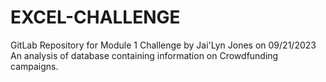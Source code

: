 # EXCEL-CHALLENGE

GitLab Repository for Module 1 Challenge by Jai'Lyn Jones on 09/21/2023
An analysis of database containing information on Crowdfunding campaigns.
